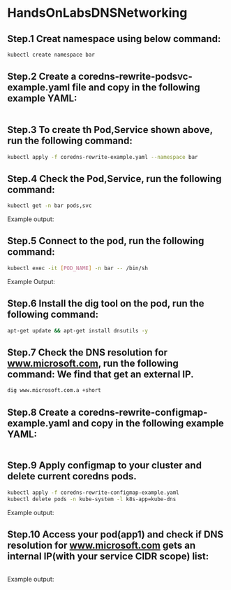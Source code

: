 # HandsOnLabsDNSNetworking

## Step.1 Creat namespace using below command:
```bash
kubectl create namespace bar 
```
## Step.2 Create a coredns-rewrite-podsvc-example.yaml file and copy in the following example YAML:
```bash
```
## Step.3 To create th Pod,Service shown above, run the following command:
```bash
kubectl apply -f coredns-rewrite-example.yaml --namespace bar
```
## Step.4 Check the Pod,Service, run the following command:
```bash
kubectl get -n bar pods,svc 
```
Example output:
## Step.5 Connect to the pod, run the following command:
```bash
kubectl exec -it [POD_NAME] -n bar -- /bin/sh
```
Example Output:
## Step.6 Install the dig tool on the pod, run the following command:
```bash
apt-get update && apt-get install dnsutils -y
```
## Step.7 Check the DNS resolution for www.microsoft.com, run the following command: We find that get an external IP.
```bash
dig www.microsoft.com.a +short
```
## Step.8 Create a coredns-rewrite-configmap-example.yaml and copy in the following example YAML:
```bash
```
## Step.9 Apply configmap to your cluster and delete current coredns pods.
```bash
kubectl apply -f coredns-rewrite-configmap-example.yaml
kubectl delete pods -n kube-system -l k8s-app=kube-dns
```
Example output:
## Step.10 Access your pod(app1) and check if DNS resolution for www.microsoft.com gets an internal IP(with your service CIDR scope) list:
```bash
```
Example output:
